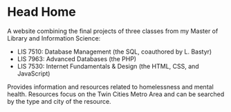 # Head Home

A website combining the final projects of three classes from my Master of Library and Information Science:
* LIS 7510: Database Management (the SQL, coauthored by L. Bastyr)
* LIS 7963: Advanced Databases (the PHP)
* LIS 7530: Internet Fundamentals & Design (the HTML, CSS, and JavaScript)

Provides information and resources related to homelessness and mental health. Resources focus on the Twin Cities Metro Area and can be searched by the type and city of the resource.
